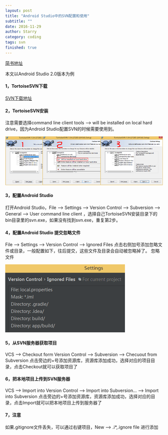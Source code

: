 ```yaml
---
layout: post
title: "Android Studio中的SVN配置和使用"
subtitle: ""
date: 2016-11-29
author: Starry
category: coding
tags: svn
finished: true
---
```


[简书地址](https://www.jianshu.com/p/fe04cbc47a2b)

本文以Android Studio 2.0版本为例

#### 1，TortoiseSVN下载

[SVN下载地址](https://tortoisesvn.net/downloads.html)

#### 2，TortoiseSVN安装

注意需要选择command line client tools —> will be installed on local hard drive，因为Android Studio配置SVN的时候需要使用到。

![安装SVN.jpg](../images/android/svn_01.png)


#### 3，配置Android Studio

打开Android Studio，File —> Settings —> Version Control —> Subversion —> General —> User command line client ，选择自己TortoiseSVN安装目录下的bin目录里的svn.exe，如果没有找到svn.exe，重复第2步。

#### 4，配置Android Studio 提交忽略文件

File —> Settings —> Version Control —> Ignored Files 点击右侧加号添加忽略文件或目录，一般配置如下，往后提交，这些文件及目录会自动被忽略掉了。
忽略文件

![忽略文件.jpg](../images/android/svn_02.png)

#### 5，从SVN服务器获取项目

VCS —> Checkout form Version Control —> Subversion —> Checuout from Subversion 点击旁边的+号添加资源库，资源库添加成功，选择对应的项目目录，点击Checkout就可以获取项目了

#### 6，把本地项目上传到SVN服务器

VCS —> Import into Version Control —> Import into Subversion... —> Import into Subversion 点击旁边的+号添加资源库，资源库添加成功，选择对应的目录，点击Import就可以把本地项目上传到服务器了

#### 7，注意

如果.gitignore文件丢失，可以通过右键项目，New —> .i*,.ignore file 进行添加
